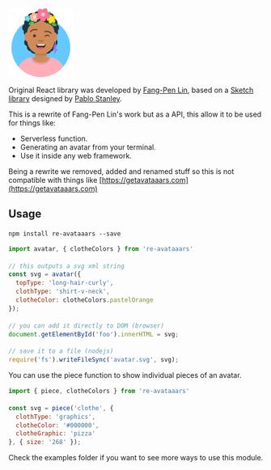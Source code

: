 <img src='avataaars-example.png' style='width: 128px; height: 136px;'/>

Original React library was developed by [Fang-Pen Lin](https://twitter.com/fangpenlin), based on a [Sketch library](https://avataaars.com/) designed by [Pablo Stanley](https://twitter.com/pablostanley).

This is a rewrite of Fang-Pen Lin's work but as a API, this allow it to be used for things like: 
  - Serverless function.
  - Generating an avatar from your terminal.
  - Use it inside any web framework.

Being a rewrite we removed, added and renamed stuff so this is not compatible with things like [https://getavataaars.com](https://getavataaars.com)

## Usage

```
npm install re-avataaars --save
```

```js
import avatar, { clotheColors } from 're-avataaars'

// this outputs a svg xml string
const svg = avatar({
  topType: 'long-hair-curly',
  clothType: 'shirt-v-neck',
  clotheColor: clotheColors.pastelOrange
});

// you can add it directly to DOM (browser)
document.getElementById('foo').innerHTML = svg;

// save it to a file (nodejs)
require('fs').writeFileSync('avatar.svg', svg);
```

You can use the piece function to show individual pieces of an avatar.

```js
import { piece, clotheColors } from 're-avataaars'

const svg = piece('clothe', {
  clothType: 'graphics',
  clotheColor: '#000000',
  clotheGraphic: 'pizza'
}, { size: '268' });
```

Check the examples folder if you want to see more ways to use this module.